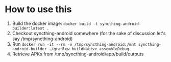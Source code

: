 # How to use this

1. Build the docker image: `docker build -t syncthing-android-builder:latest .`
2. Checkout syncthing-android somewhere (for the sake of discussion let's say /tmp/syncthing-android)
3. Run `docker run -it --rm -v /tmp/syncthing-android:/mnt syncthing-android-builder ./gradlew buildNative assembleDebug`
4. Retrieve APKs from /tmp/syncthing-android/app/build/outputs
